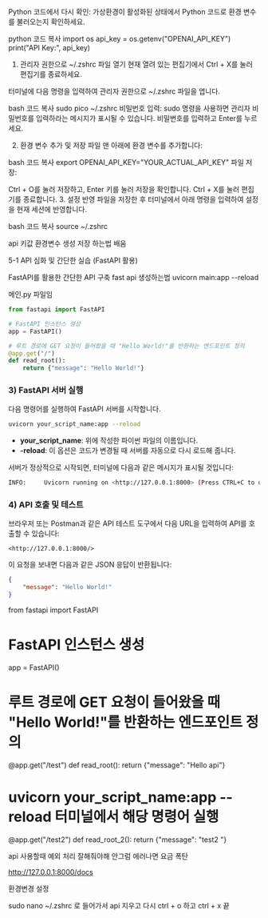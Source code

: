 Python 코드에서 다시 확인: 가상환경이 활성화된 상태에서 Python 코드로 환경 변수를 불러오는지 확인하세요.

python
코드 복사
import os
api_key = os.getenv("OPENAI_API_KEY")
print("API Key:", api_key)


1. 관리자 권한으로 ~/.zshrc 파일 열기
현재 열려 있는 편집기에서 Ctrl + X를 눌러 편집기를 종료하세요.

터미널에 다음 명령을 입력하여 관리자 권한으로 ~/.zshrc 파일을 엽니다.

bash
코드 복사
sudo pico ~/.zshrc
비밀번호 입력: sudo 명령을 사용하면 관리자 비밀번호를 입력하라는 메시지가 표시될 수 있습니다. 비밀번호를 입력하고 Enter를 누르세요.

2. 환경 변수 추가 및 저장
파일 맨 아래에 환경 변수를 추가합니다:

bash
코드 복사
export OPENAI_API_KEY="YOUR_ACTUAL_API_KEY"
파일 저장:

Ctrl + O를 눌러 저장하고, Enter 키를 눌러 저장을 확인합니다.
Ctrl + X를 눌러 편집기를 종료합니다.
3. 설정 반영
파일을 저장한 후 터미널에서 아래 명령을 입력하여 설정을 현재 세션에 반영합니다.

bash
코드 복사
source ~/.zshrc


api 키값 환경변수 생성 저장 하는법
배움


5-1 API 심화 및 간단한 실습 (FastAPI 활용)

FastAPI를 활용한 간단한 API 구축
fast api 생성하는법
uvicorn main:app --reload

메인.py 파일임



```python
from fastapi import FastAPI

# FastAPI 인스턴스 생성
app = FastAPI()

# 루트 경로에 GET 요청이 들어왔을 때 "Hello World!"를 반환하는 엔드포인트 정의
@app.get("/")
def read_root():
    return {"message": "Hello World!"}

```

### 3) FastAPI 서버 실행

다음 명령어를 실행하여 FastAPI 서버를 시작합니다.

```bash
uvicorn your_script_name:app --reload

```

- **your_script_name**: 위에 작성한 파이썬 파일의 이름입니다.
- **-reload**: 이 옵션은 코드가 변경될 때 서버를 자동으로 다시 로드해 줍니다.

서버가 정상적으로 시작되면, 터미널에 다음과 같은 메시지가 표시될 것입니다:

```bash
INFO:     Uvicorn running on <http://127.0.0.1:8000> (Press CTRL+C to quit)

```

### 4) API 호출 및 테스트

브라우저 또는 Postman과 같은 API 테스트 도구에서 다음 URL을 입력하여 API를 호출할 수 있습니다:

```
<http://127.0.0.1:8000/>

```

이 요청을 보내면 다음과 같은 JSON 응답이 반환됩니다:

```json
{
    "message": "Hello World!"
}
```


from fastapi import FastAPI

# FastAPI 인스턴스 생성
app = FastAPI()

# 루트 경로에 GET 요청이 들어왔을 때 "Hello World!"를 반환하는 엔드포인트 정의
@app.get("/test")
def read_root():
    return {"message": "Hello api"}

# uvicorn your_script_name:app --reload 터미널에서 해당 명령어 실행

@app.get("/test2")
def read_root_2():
    return {"message": "test2 "}





api 사용할때 예외 처리 잘해줘야해 
안그럼 에러나면 요금 폭탄



http://127.0.0.1:8000/docs










환경변경 설정

sudo nano ~/.zshrc
로 들어가서 
api 지우고 다시 ctrl + o 
하고 ctrl + x 
끝
